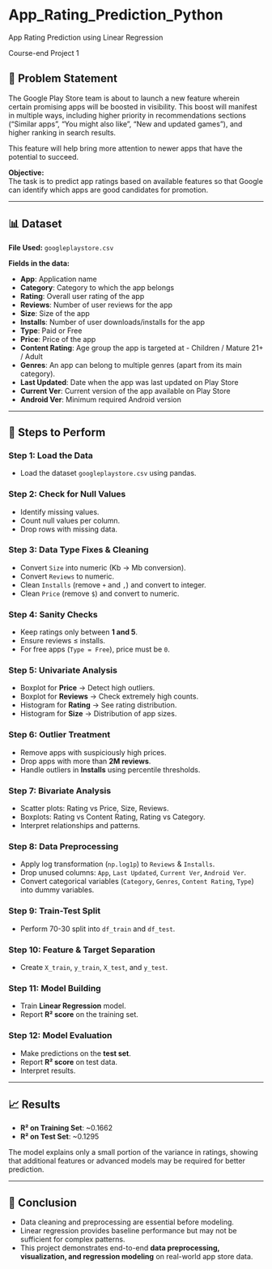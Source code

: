# App_Rating_Prediction_Python
App Rating Prediction using Linear Regression  

Course-end Project 1  

## 📌 Problem Statement  
The Google Play Store team is about to launch a new feature wherein certain promising apps will be boosted in visibility. This boost will manifest in multiple ways, including higher priority in recommendations sections (“Similar apps”, “You might also like”, “New and updated games”), and higher ranking in search results.  

This feature will help bring more attention to newer apps that have the potential to succeed.  

**Objective:**  
The task is to predict app ratings based on available features so that Google can identify which apps are good candidates for promotion.  

---

## 📊 Dataset  
**File Used:** `googleplaystore.csv`  

**Fields in the data:**  
- **App**: Application name  
- **Category**: Category to which the app belongs  
- **Rating**: Overall user rating of the app  
- **Reviews**: Number of user reviews for the app  
- **Size**: Size of the app  
- **Installs**: Number of user downloads/installs for the app  
- **Type**: Paid or Free  
- **Price**: Price of the app  
- **Content Rating**: Age group the app is targeted at - Children / Mature 21+ / Adult  
- **Genres**: An app can belong to multiple genres (apart from its main category).  
- **Last Updated**: Date when the app was last updated on Play Store  
- **Current Ver**: Current version of the app available on Play Store  
- **Android Ver**: Minimum required Android version  

---

## 📝 Steps to Perform  

### Step 1: Load the Data  
- Load the dataset `googleplaystore.csv` using pandas.  

### Step 2: Check for Null Values  
- Identify missing values.  
- Count null values per column.  
- Drop rows with missing data.  

### Step 3: Data Type Fixes & Cleaning  
- Convert `Size` into numeric (Kb → Mb conversion).  
- Convert `Reviews` to numeric.  
- Clean `Installs` (remove `+` and `,`) and convert to integer.  
- Clean `Price` (remove `$`) and convert to numeric.  

### Step 4: Sanity Checks  
- Keep ratings only between **1 and 5**.  
- Ensure reviews ≤ installs.  
- For free apps (`Type = Free`), price must be `0`.  

### Step 5: Univariate Analysis  
- Boxplot for **Price** → Detect high outliers.  
- Boxplot for **Reviews** → Check extremely high counts.  
- Histogram for **Rating** → See rating distribution.  
- Histogram for **Size** → Distribution of app sizes.  

### Step 6: Outlier Treatment  
- Remove apps with suspiciously high prices.  
- Drop apps with more than **2M reviews**.  
- Handle outliers in **Installs** using percentile thresholds.  

### Step 7: Bivariate Analysis  
- Scatter plots: Rating vs Price, Size, Reviews.  
- Boxplots: Rating vs Content Rating, Rating vs Category.  
- Interpret relationships and patterns.  

### Step 8: Data Preprocessing  
- Apply log transformation (`np.log1p`) to `Reviews` & `Installs`.  
- Drop unused columns: `App`, `Last Updated`, `Current Ver`, `Android Ver`.  
- Convert categorical variables (`Category`, `Genres`, `Content Rating`, `Type`) into dummy variables.  

### Step 9: Train-Test Split  
- Perform 70-30 split into `df_train` and `df_test`.  

### Step 10: Feature & Target Separation  
- Create `X_train`, `y_train`, `X_test`, and `y_test`.  

### Step 11: Model Building  
- Train **Linear Regression** model.  
- Report **R² score** on the training set.  

### Step 12: Model Evaluation  
- Make predictions on the **test set**.  
- Report **R² score** on test data.  
- Interpret results.  

---

## 📈 Results  
- **R² on Training Set**: ~0.1662  
- **R² on Test Set**: ~0.1295  

The model explains only a small portion of the variance in ratings, showing that additional features or advanced models may be required for better prediction.  

---

## 🚀 Conclusion  
- Data cleaning and preprocessing are essential before modeling.  
- Linear regression provides baseline performance but may not be sufficient for complex patterns.  
- This project demonstrates end-to-end **data preprocessing, visualization, and regression modeling** on real-world app store data.  
